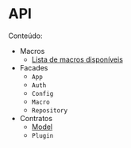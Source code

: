 # API

Conteúdo:
 - Macros
    - [Lista de macros disponíveis](./4.1-Macros.md)
 - Facades
    - `App`
    - `Auth`
    - `Config`
    - `Macro`
    - `Repository`
 - Contratos
    - [Model](./4.3.1-Model.md)
    - `Plugin`

